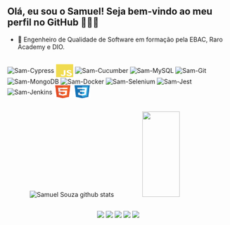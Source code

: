 ## Olá, eu sou o Samuel! Seja bem-vindo ao meu perfil no GitHub 🧑🏾‍💻
- 🌱 Engenheiro de Qualidade de Software em formação pela EBAC, Raro Academy e DIO.
<div style="display: inline_block"><br>
       
  <img align="center" alt="Sam-Cypress" height="30" width="40" src="https://cdn.jsdelivr.net/gh/devicons/devicon@latest/devicon.min.css" />
  <img align="center" alt="Sam-Js" height="30" width="40" src="https://raw.githubusercontent.com/devicons/devicon/master/icons/javascript/javascript-plain.svg">
  <img align="center" alt="Sam-Cucumber" height="40" width="50" src="https://cdn.jsdelivr.net/gh/devicons/devicon/icons/cucumber/cucumber-plain.svg">
  <img align="center" alt="Sam-MySQL" height="50" width="60" src="https://cdn.jsdelivr.net/gh/devicons/devicon/icons/mysql/mysql-original-wordmark.svg">
  <img align="center" alt="Sam-Git" height="30" width="40" src="https://cdn.jsdelivr.net/gh/devicons/devicon/icons/git/git-original.svg">
  <img align="center" alt="Sam-MongoDB" height="45" width="55" src="https://cdn.jsdelivr.net/gh/devicons/devicon/icons/mongodb/mongodb-original-wordmark.svg"">
  <img align="center" alt="Sam-Docker" height="45" width="55" src="https://cdn.jsdelivr.net/gh/devicons/devicon/icons/docker/docker-original-wordmark.svg">
  <img align="center" alt="Sam-Selenium" height="30" width="40" src="https://cdn.jsdelivr.net/gh/devicons/devicon/icons/selenium/selenium-original.svg">
  <img align="center" alt="Sam-Jest" height="30" width="40" src="https://cdn.jsdelivr.net/gh/devicons/devicon/icons/jest/jest-plain.svg">
  <img align="center" alt="Sam-Jenkins" height="45" width="55" src="https://cdn.jsdelivr.net/gh/devicons/devicon/icons/jenkins/jenkins-original.svg">
  <img align="center" alt="Sam-HTML" height="30" width="40" src="https://raw.githubusercontent.com/devicons/devicon/master/icons/html5/html5-original.svg">
  <img align="center" alt="Sam-CSS" height="30" width="40" src="https://raw.githubusercontent.com/devicons/devicon/master/icons/css3/css3-original.svg">
</div>
  
  ##

<div align="center">  
  <img width="49%" height="195px" src="https://github-readme-stats.vercel.app/api?username=saamuelsouza&show_icons=true&count_private=true&hide_border=true&title_color=ff91a4&icon_color=ff91a4&text_color=c9d1d9&bg_color=0d1117" alt="Samuel Souza github stats" /> 
  <img width="41%" height="195px" src="https://github-readme-stats.vercel.app/api/top-langs/?username=saamuelsouza&layout=compact&hide_border=true&title_color=ff91a4&text_color=ff91a4&bg_color=0d1117" />
</div>

##

  <div align="center"> 
  <a href="https://www.linkedin.com/in/samuel-souza-qa/" target="_blank"><img src="https://img.shields.io/badge/-LinkedIn-%230077B5?style=for-the-badge&logo=linkedin&logoColor=white" target="_blank"></a>
  <a href = "mailto:saamuelfelipe@gmail.com"><img src="https://img.shields.io/badge/-Gmail-%23333?style=for-the-badge&logo=gmail&logoColor=white" target="_blank"></a>
  <a href="https://www.instagram.com/sam_fsouza/" target="_blank"><img src="https://img.shields.io/badge/-Instagram-%23E4405F?style=for-the-badge&logo=instagram&logoColor=white" target="_blank"></a>
  <a href="https://www.youtube.com/@samuelfelipe9506/featured" target="_blank"><img src="https://img.shields.io/badge/YouTube-FF0000?style=for-the-badge&logo=youtube&logoColor=white" target="_blank"></a>
  <a href="https://discord.com/channels/@me" target="_blank"><img src="https://img.shields.io/badge/Discord-7289DA?style=for-the-badge&logo=discord&logoColor=white" target="_blank"></a> 
  </div>
